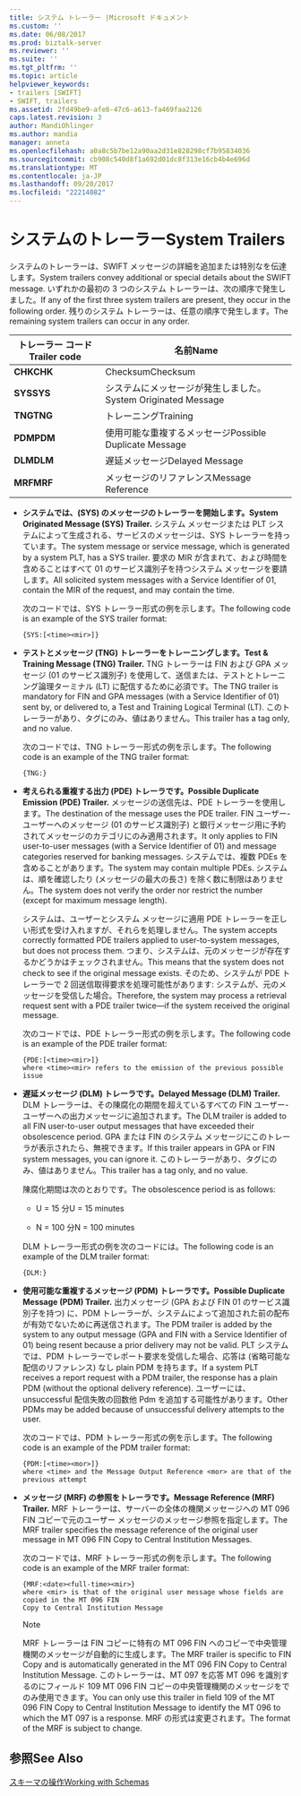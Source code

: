 ```yaml
---
title: システム トレーラー |Microsoft ドキュメント
ms.custom: ''
ms.date: 06/08/2017
ms.prod: biztalk-server
ms.reviewer: ''
ms.suite: ''
ms.tgt_pltfrm: ''
ms.topic: article
helpviewer_keywords:
- trailers [SWIFT]
- SWIFT, trailers
ms.assetid: 2fd49be9-afe8-47c6-a613-fa469faa2126
caps.latest.revision: 3
author: MandiOhlinger
ms.author: mandia
manager: anneta
ms.openlocfilehash: a0a8c5b7be12a90aa2d31e828298cf7b95834036
ms.sourcegitcommit: cb908c540d8f1a692d01dc8f313e16cb4b4e696d
ms.translationtype: MT
ms.contentlocale: ja-JP
ms.lasthandoff: 09/20/2017
ms.locfileid: "22214082"
---
```

# <a name="system-trailers"></a><span data-ttu-id="1438c-102">システムのトレーラー</span><span class="sxs-lookup"><span data-stu-id="1438c-102">System Trailers</span></span>
<span data-ttu-id="1438c-103">システムのトレーラーは、SWIFT メッセージの詳細を追加または特別なを伝達します。</span><span class="sxs-lookup"><span data-stu-id="1438c-103">System trailers convey additional or special details about the SWIFT message.</span></span> <span data-ttu-id="1438c-104">いずれかの最初の 3 つのシステム トレーラーは、次の順序で発生しました。</span><span class="sxs-lookup"><span data-stu-id="1438c-104">If any of the first three system trailers are present, they occur in the following order.</span></span> <span data-ttu-id="1438c-105">残りのシステム トレーラーは、任意の順序で発生します。</span><span class="sxs-lookup"><span data-stu-id="1438c-105">The remaining system trailers can occur in any order.</span></span>  
  
|<span data-ttu-id="1438c-106">トレーラー コード</span><span class="sxs-lookup"><span data-stu-id="1438c-106">Trailer code</span></span>|<span data-ttu-id="1438c-107">名前</span><span class="sxs-lookup"><span data-stu-id="1438c-107">Name</span></span>|  
|------------------|----------|  
|<span data-ttu-id="1438c-108">**CHK**</span><span class="sxs-lookup"><span data-stu-id="1438c-108">**CHK**</span></span>|<span data-ttu-id="1438c-109">Checksum</span><span class="sxs-lookup"><span data-stu-id="1438c-109">Checksum</span></span>|  
|<span data-ttu-id="1438c-110">**SYS**</span><span class="sxs-lookup"><span data-stu-id="1438c-110">**SYS**</span></span>|<span data-ttu-id="1438c-111">システムにメッセージが発生しました。</span><span class="sxs-lookup"><span data-stu-id="1438c-111">System Originated Message</span></span>|  
|<span data-ttu-id="1438c-112">**TNG**</span><span class="sxs-lookup"><span data-stu-id="1438c-112">**TNG**</span></span>|<span data-ttu-id="1438c-113">トレーニング</span><span class="sxs-lookup"><span data-stu-id="1438c-113">Training</span></span>|  
|<span data-ttu-id="1438c-114">**PDM**</span><span class="sxs-lookup"><span data-stu-id="1438c-114">**PDM**</span></span>|<span data-ttu-id="1438c-115">使用可能な重複するメッセージ</span><span class="sxs-lookup"><span data-stu-id="1438c-115">Possible Duplicate Message</span></span>|  
|<span data-ttu-id="1438c-116">**DLM**</span><span class="sxs-lookup"><span data-stu-id="1438c-116">**DLM**</span></span>|<span data-ttu-id="1438c-117">遅延メッセージ</span><span class="sxs-lookup"><span data-stu-id="1438c-117">Delayed Message</span></span>|  
|<span data-ttu-id="1438c-118">**MRF**</span><span class="sxs-lookup"><span data-stu-id="1438c-118">**MRF**</span></span>|<span data-ttu-id="1438c-119">メッセージのリファレンス</span><span class="sxs-lookup"><span data-stu-id="1438c-119">Message Reference</span></span>|  
  
-   <span data-ttu-id="1438c-120">**システムでは、(SYS) のメッセージのトレーラーを開始します。**</span><span class="sxs-lookup"><span data-stu-id="1438c-120">**System Originated Message (SYS) Trailer.**</span></span> <span data-ttu-id="1438c-121">システム メッセージまたは PLT システムによって生成される、サービスのメッセージは、SYS トレーラーを持っています。</span><span class="sxs-lookup"><span data-stu-id="1438c-121">The system message or service message, which is generated by a system PLT, has a SYS trailer.</span></span> <span data-ttu-id="1438c-122">要求の MIR が含まれて、および時間を含めることはすべて 01 のサービス識別子を持つシステム メッセージを要請します。</span><span class="sxs-lookup"><span data-stu-id="1438c-122">All solicited system messages with a Service Identifier of 01, contain the MIR of the request, and may contain the time.</span></span>  
  
     <span data-ttu-id="1438c-123">次のコードでは、SYS トレーラー形式の例を示します。</span><span class="sxs-lookup"><span data-stu-id="1438c-123">The following code is an example of the SYS trailer format:</span></span>  
  
    ```  
    {SYS:[<time><mir>]}  
    ```  
  
-   <span data-ttu-id="1438c-124">**テストとメッセージ (TNG) トレーラーをトレーニングします。**</span><span class="sxs-lookup"><span data-stu-id="1438c-124">**Test & Training Message (TNG) Trailer.**</span></span> <span data-ttu-id="1438c-125">TNG トレーラーは FIN および GPA メッセージ (01 のサービス識別子) を使用して、送信または、テストとトレーニング論理ターミナル (LT) に配信するために必須です。</span><span class="sxs-lookup"><span data-stu-id="1438c-125">The TNG trailer is mandatory for FIN and GPA messages (with a Service Identifier of 01) sent by, or delivered to, a Test and Training Logical Terminal (LT).</span></span> <span data-ttu-id="1438c-126">このトレーラーがあり、タグにのみ、値はありません。</span><span class="sxs-lookup"><span data-stu-id="1438c-126">This trailer has a tag only, and no value.</span></span>  
  
     <span data-ttu-id="1438c-127">次のコードでは、TNG トレーラー形式の例を示します。</span><span class="sxs-lookup"><span data-stu-id="1438c-127">The following code is an example of the TNG trailer format:</span></span>  
  
    ```  
    {TNG:}  
    ```  
  
-   <span data-ttu-id="1438c-128">**考えられる重複する出力 (PDE) トレーラです。**</span><span class="sxs-lookup"><span data-stu-id="1438c-128">**Possible Duplicate Emission (PDE) Trailer.**</span></span> <span data-ttu-id="1438c-129">メッセージの送信先は、PDE トレーラーを使用します。</span><span class="sxs-lookup"><span data-stu-id="1438c-129">The destination of the message uses the PDE trailer.</span></span> <span data-ttu-id="1438c-130">FIN ユーザー-ユーザーへのメッセージ (01 のサービス識別子) と銀行メッセージ用に予約されてメッセージのカテゴリにのみ適用されます。</span><span class="sxs-lookup"><span data-stu-id="1438c-130">It only applies to FIN user-to-user messages (with a Service Identifier of 01) and message categories reserved for banking messages.</span></span> <span data-ttu-id="1438c-131">システムでは、複数 PDEs を含めることがあります。</span><span class="sxs-lookup"><span data-stu-id="1438c-131">The system may contain multiple PDEs.</span></span> <span data-ttu-id="1438c-132">システムは、順を確認したり (メッセージの最大の長さ) を除く数に制限はありません。</span><span class="sxs-lookup"><span data-stu-id="1438c-132">The system does not verify the order nor restrict the number (except for maximum message length).</span></span>  
  
     <span data-ttu-id="1438c-133">システムは、ユーザーとシステム メッセージに適用 PDE トレーラーを正しい形式を受け入れますが、それらを処理しません。</span><span class="sxs-lookup"><span data-stu-id="1438c-133">The system accepts correctly formatted PDE trailers applied to user-to-system messages, but does not process them.</span></span> <span data-ttu-id="1438c-134">つまり、システムは、元のメッセージが存在するかどうかはチェックされません。</span><span class="sxs-lookup"><span data-stu-id="1438c-134">This means that the system does not check to see if the original message exists.</span></span> <span data-ttu-id="1438c-135">そのため、システムが PDE トレーラーで 2 回送信取得要求を処理可能性があります: システムが、元のメッセージを受信した場合。</span><span class="sxs-lookup"><span data-stu-id="1438c-135">Therefore, the system may process a retrieval request sent with a PDE trailer twice—if the system received the original message.</span></span>  
  
     <span data-ttu-id="1438c-136">次のコードでは、PDE トレーラー形式の例を示します。</span><span class="sxs-lookup"><span data-stu-id="1438c-136">The following code is an example of the PDE trailer format:</span></span>  
  
    ```  
    {PDE:[<time><mir>]}  
    where <time><mir> refers to the emission of the previous possible issue  
    ```  
  
-   <span data-ttu-id="1438c-137">**遅延メッセージ (DLM) トレーラです。**</span><span class="sxs-lookup"><span data-stu-id="1438c-137">**Delayed Message (DLM) Trailer.**</span></span> <span data-ttu-id="1438c-138">DLM トレーラーは、その陳腐化の期間を超えているすべての FIN ユーザー-ユーザーへの出力メッセージに追加されます。</span><span class="sxs-lookup"><span data-stu-id="1438c-138">The DLM trailer is added to all FIN user-to-user output messages that have exceeded their obsolescence period.</span></span> <span data-ttu-id="1438c-139">GPA または FIN のシステム メッセージにこのトレーラが表示されたら、無視できます。</span><span class="sxs-lookup"><span data-stu-id="1438c-139">If this trailer appears in GPA or FIN system messages, you can ignore it.</span></span> <span data-ttu-id="1438c-140">このトレーラーがあり、タグにのみ、値はありません。</span><span class="sxs-lookup"><span data-stu-id="1438c-140">This trailer has a tag only, and no value.</span></span>  
  
     <span data-ttu-id="1438c-141">陳腐化期間は次のとおりです。</span><span class="sxs-lookup"><span data-stu-id="1438c-141">The obsolescence period is as follows:</span></span>  
  
    -   <span data-ttu-id="1438c-142">U = 15 分</span><span class="sxs-lookup"><span data-stu-id="1438c-142">U = 15 minutes</span></span>  
  
    -   <span data-ttu-id="1438c-143">N = 100 分</span><span class="sxs-lookup"><span data-stu-id="1438c-143">N = 100 minutes</span></span>  
  
     <span data-ttu-id="1438c-144">DLM トレーラー形式の例を次のコードには。</span><span class="sxs-lookup"><span data-stu-id="1438c-144">The following code is an example of the DLM trailer format:</span></span>  
  
    ```  
    {DLM:}  
    ```  
  
-   <span data-ttu-id="1438c-145">**使用可能な重複するメッセージ (PDM) トレーラです。**</span><span class="sxs-lookup"><span data-stu-id="1438c-145">**Possible Duplicate Message (PDM) Trailer.**</span></span> <span data-ttu-id="1438c-146">出力メッセージ (GPA および FIN 01 のサービス識別子を持つ) に、PDM トレーラーが、システムによって追加された前の配布が有効でないために再送信されます。</span><span class="sxs-lookup"><span data-stu-id="1438c-146">The PDM trailer is added by the system to any output message (GPA and FIN with a Service Identifier of 01) being resent because a prior delivery may not be valid.</span></span> <span data-ttu-id="1438c-147">PLT システムでは、PDM トレーラーでレポート要求を受信した場合、応答は (省略可能な配信のリファレンス) なし plain PDM を持ちます。</span><span class="sxs-lookup"><span data-stu-id="1438c-147">If a system PLT receives a report request with a PDM trailer, the response has a plain PDM (without the optional delivery reference).</span></span> <span data-ttu-id="1438c-148">ユーザーには、unsuccessful 配信失敗の回数他 Pdm を追加する可能性があります。</span><span class="sxs-lookup"><span data-stu-id="1438c-148">Other PDMs may be added because of unsuccessful delivery attempts to the user.</span></span>  
  
     <span data-ttu-id="1438c-149">次のコードでは、PDM トレーラー形式の例を示します。</span><span class="sxs-lookup"><span data-stu-id="1438c-149">The following code is an example of the PDM trailer format:</span></span>  
  
    ```  
    {PDM:[<time><mor>]}  
    where <time> and the Message Output Reference <mor> are that of the previous attempt  
    ```  
  
-   <span data-ttu-id="1438c-150">**メッセージ (MRF) の参照をトレーラです。**</span><span class="sxs-lookup"><span data-stu-id="1438c-150">**Message Reference (MRF) Trailer.**</span></span> <span data-ttu-id="1438c-151">MRF トレーラーは、サーバーの全体の機関メッセージへの MT 096 FIN コピーで元のユーザー メッセージのメッセージ参照を指定します。</span><span class="sxs-lookup"><span data-stu-id="1438c-151">The MRF trailer specifies the message reference of the original user message in MT 096 FIN Copy to Central Institution Messages.</span></span>  
  
     <span data-ttu-id="1438c-152">次のコードでは、MRF トレーラー形式の例を示します。</span><span class="sxs-lookup"><span data-stu-id="1438c-152">The following code is an example of the MRF trailer format:</span></span>  
  
    ```  
    {MRF:<date><full-time><mir>}  
    where <mir> is that of the original user message whose fields are copied in the MT 096 FIN  
    Copy to Central Institution Message  
    ```  
  
    > [!NOTE]
    >  <span data-ttu-id="1438c-153">MRF トレーラーは FIN コピーに特有の MT 096 FIN へのコピーで中央管理機関のメッセージが自動的に生成します。</span><span class="sxs-lookup"><span data-stu-id="1438c-153">The MRF trailer is specific to FIN Copy and is automatically generated in the MT 096 FIN Copy to Central Institution Message.</span></span> <span data-ttu-id="1438c-154">このトレーラーは、MT 097 を応答 MT 096 を識別するのにフィールド 109 MT 096 FIN コピーの中央管理機関のメッセージをでのみ使用できます。</span><span class="sxs-lookup"><span data-stu-id="1438c-154">You can only use this trailer in field 109 of the MT 096 FIN Copy to Central Institution Message to identify the MT 096 to which the MT 097 is a response.</span></span> <span data-ttu-id="1438c-155">MRF の形式は変更されます。</span><span class="sxs-lookup"><span data-stu-id="1438c-155">The format of the MRF is subject to change.</span></span>  
  
## <a name="see-also"></a><span data-ttu-id="1438c-156">参照</span><span class="sxs-lookup"><span data-stu-id="1438c-156">See Also</span></span>  
 [<span data-ttu-id="1438c-157">スキーマの操作</span><span class="sxs-lookup"><span data-stu-id="1438c-157">Working with Schemas</span></span>](../../adapters-and-accelerators/accelerator-swift/working-with-schemas.md)